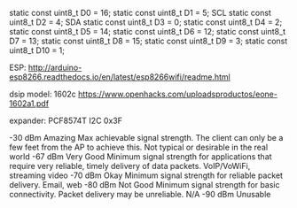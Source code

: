 static const uint8_t D0   = 16;
static const uint8_t D1   = 5; SCL
static const uint8_t D2   = 4; SDA
static const uint8_t D3   = 0;
static const uint8_t D4   = 2;
static const uint8_t D5   = 14;
static const uint8_t D6   = 12;
static const uint8_t D7   = 13;
static const uint8_t D8   = 15;
static const uint8_t D9   = 3;
static const uint8_t D10  = 1;

ESP:
http://arduino-esp8266.readthedocs.io/en/latest/esp8266wifi/readme.html

dsip model:
1602c
https://www.openhacks.com/uploadsproductos/eone-1602a1.pdf

expander:
PCF8574T
I2C 0x3F

-30 dBm	Amazing	Max achievable signal strength. The client can only be a few feet from the AP to achieve this. Not typical or desirable in the real world
-67 dBm	Very Good	Minimum signal strength for applications that require very reliable, timely delivery of data packets.	VoIP/VoWiFi, streaming video
-70 dBm	Okay	Minimum signal strength for reliable packet delivery.	Email, web
-80 dBm	Not Good	Minimum signal strength for basic connectivity. Packet delivery may be unreliable.	N/A
-90 dBm	Unusable